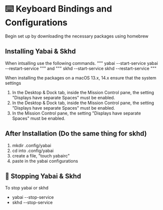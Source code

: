 # ⌨️ Keyboard Bindings and Configurations 

Begin set up by downloading the necessary packages using homebrew

## Installing Yabai & Skhd
When intsalling use the following commands. 
"""
yabai --start-service
yabai --restart-service 
"""
and 
"""
skhd --start-service
skhd --restart-service 
"""

When installing the packages on a macOS 13.x, 14.x ensure that the system settings 

1. In the Desktop & Dock tab, inside the Mission Control pane, the setting "Displays have separate Spaces" must be enabled.
1. In the Desktop & Dock tab, inside the Mission Control pane, the setting "Displays have separate Spaces" must be enabled.
1. In the Mission Control pane, the setting "Displays have separate Spaces" must be enabled. 

## After Installation (Do the same thing for skhd)
1. mkdir .config/yabai
1. cd into .config/yabai
1. create a file, "touch yabairc" 
1. paste in the yabai configurations

## 🛑 Stopping Yabai & Skhd
To stop yabai or skhd
- yabai --stop-service
- skhd --stop-service





